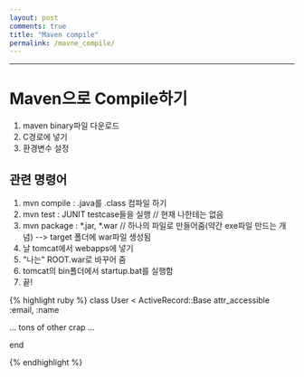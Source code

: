 ```yaml
---
layout: post
comments: true
title: "Maven compile"
permalink: /mavne_compile/
---
```




---

# Maven으로 Compile하기
 1. maven binary파일 다운로드
 2. C경로에 넣기
 3. 환경변수 설정
 
## 관련 명령어
 1. mvn compile : .java를 .class 컴파일 하기
 2. mvn test : JUNIT testcase들을 실행 // 현재 나한테는 없음
 3. mvn package : *.jar, *.war // 하나의 파일로 만들어줌(약간 exe파일 만드는 개념)
  --> target 폴더에 war파일 생성됨
 4. 날 tomcat에서 webapps에 넣기
 5. "나는" ROOT.war로 바꾸어 줌
 6. tomcat의 bin폴더에서 startup.bat를 실행함
 7. 끝!

{% highlight ruby %}
class User < ActiveRecord::Base
  attr_accessible :email, :name

  ... tons of other crap ...

end

{% endhighlight %}
